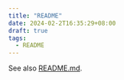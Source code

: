 ```yaml
---
title: "README"
date: 2024-02-2T16:35:29+08:00
draft: true
tags:
  - README
---
```


See also [README.md](https://github.com/liluzibird/liluzibird.github.io/blob/main/README.md).

<!--more-->
